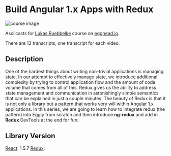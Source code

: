 # Build Angular 1.x Apps with Redux

![course image](https://d2eip9sf3oo6c2.cloudfront.net/series/covers/000/000/070/full/EGH_A1xRedux_Final-cover.png?1477595920)

Asciicasts for [Lukas Ruebbelke](https://github.com/simpulton) course on [egghead.io](https://egghead.io/courses/build-angular-1-x-apps-with-redux).

There are 13 transcripts, one transcript for each video.

## Description
One of the hardest things about writing non-trivial applications is managing state. In our attempt to effectively manage state, we introduce additional complexity by trying to control application flow and the amount of code volume that comes from all of this. Redux gives us the ability to address state management and communication in astonishingly simple semantics that can be explained in just a couple minutes. The beauty of Redux is that it is not only a library but a pattern that works very will within Angular 1.x applications. In this series, we are going to learn how to integrate redux (the pattern) into Eggly from scratch and then introduce **ng-redux** and add in **Redux** DevTools at the end for fun.
## Library Version
[React](https://facebook.github.io/react/blog/2015/11/18/react-v0.14.3.html): 1.5.7
[Redux](https://github.com/reactjs/redux/releases):
